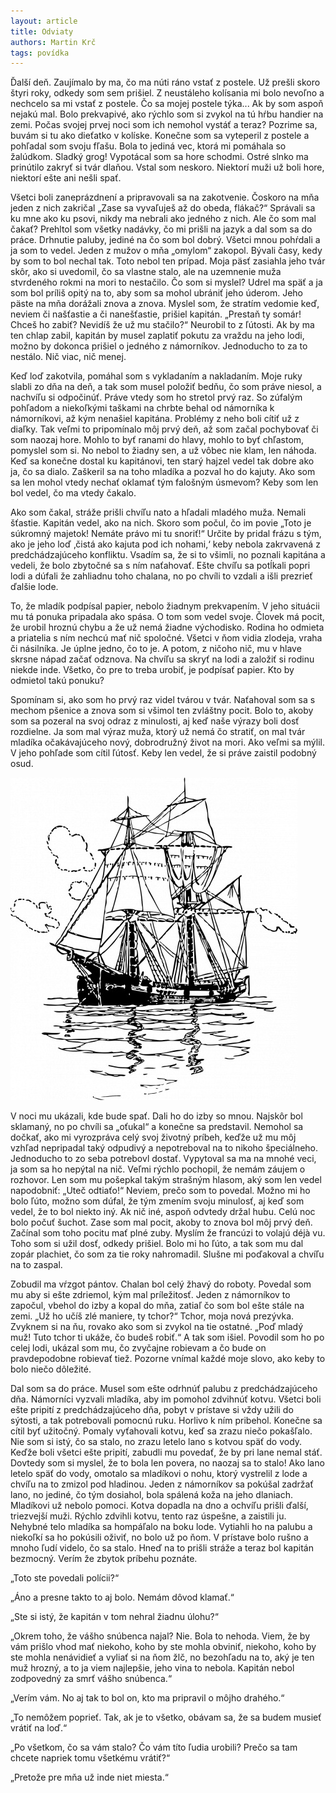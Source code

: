 ```yaml
---
layout: article
title: Odviaty
authors: Martin Krč
tags: povídka
---
```


Ďalší deň. Zaujímalo by ma, čo ma núti ráno vstať z postele. Už prešli skoro štyri roky, odkedy som sem prišiel. Z neustáleho kolísania mi bolo nevoľno a nechcelo sa mi vstať z postele. Čo sa mojej postele týka... Ak by som aspoň nejakú mal. Bolo prekvapivé, ako rýchlo som si zvykol na tú hŕbu handier na zemi. Počas svojej prvej noci som ich nemohol vystáť a teraz? Pozrime sa, buvám si tu ako dieťatko v kolíske. Konečne som sa vyteperil z postele a pohľadal som svoju fľašu. Bola to jediná vec, ktorá mi pomáhala so žalúdkom. Sladký grog! Vypotácal som sa hore schodmi. Ostré slnko ma prinútilo zakryť si tvár dlaňou. Vstal som neskoro. Niektorí muži už boli hore, niektorí ešte ani nešli spať.

Všetci boli zaneprázdnení a pripravovali sa na zakotvenie. Čoskoro na mňa jeden z nich zakričal „Zase sa vyvaľuješ až do obeda, flákač?“ Správali sa ku mne ako ku psovi, nikdy ma nebrali ako jedného z nich. Ale čo som mal čakať? Prehltol som všetky nadávky, čo mi prišli na jazyk a dal som sa do práce. Drhnutie paluby, jediné na čo som bol dobrý. Všetci mnou pohŕdali a ja som to vedel. Jeden z mužov o mňa „omylom“ zakopol. Bývali časy, kedy by som to bol nechal tak. Toto nebol ten prípad. Moja päsť zasiahla jeho tvár skôr, ako si uvedomil, čo sa vlastne stalo, ale na uzemnenie muža stvrdeného rokmi na mori to nestačilo. Čo som si myslel? Udrel ma späť a ja som bol príliš opitý na to, aby som sa mohol ubrániť jeho úderom. Jeho päste na mňa dorážali znova a znova. Myslel som, že stratím vedomie keď, neviem či našťastie a či nanešťastie, prišiel kapitán. „Prestaň ty somár! Chceš ho zabiť? Nevidíš že už mu stačilo?“ Neurobil to z ľútosti. Ak by ma ten chlap zabil, kapitán by musel zaplatiť pokutu za vraždu na jeho lodi, možno by dokonca prišiel o jedného z námorníkov. Jednoducho to za to nestálo. Nič viac, nič menej.

Keď loď zakotvila, pomáhal som s vykladaním a nakladaním. Moje ruky slabli zo dňa na deň, a tak som musel položiť bedňu, čo som práve niesol, a nachvíľu si odpočinúť. Práve vtedy som ho stretol prvý raz. So zúfalým pohľadom a niekoľkými taškami na chrbte behal od námorníka k námorníkovi, až kým nenašiel kapitána. Problémy z neho boli cítiť už z diaľky. Tak veľmi to pripomínalo môj prvý deň, až som začal pochybovať či som naozaj hore. Mohlo to byť ranami do hlavy, mohlo to byť chľastom, pomyslel som si. No nebol to žiadny sen, a už vôbec nie klam, len náhoda. Keď sa konečne dostal ku kapitánovi, ten starý hajzel vedel tak dobre ako ja, čo sa dialo. Zaškeril sa na toho mladíka a pozval ho do kajuty. Ako som sa len mohol vtedy nechať oklamať tým falošným úsmevom? Keby som len bol vedel, čo ma vtedy čakalo.

Ako som čakal, stráže prišli chvíľu nato a hľadali mladého muža. Nemali šťastie. Kapitán vedel, ako na nich. Skoro som počul, čo im povie „Toto je súkromný majetok! Nemáte právo mi tu snoriť!“ Určite by pridal frázu s tým, ako je jeho loď ‚čistá ako kajuta pod ich nohami,‘ keby nebola zakrvavená z predchádzajúceho konfliktu. Vsadím sa, že si to všimli, no poznali kapitána a vedeli, že bolo zbytočné sa s ním naťahovať. Ešte chvíľu sa potĺkali popri lodi a dúfali že zahliadnu toho chalana, no po chvíli to vzdali a išli prezrieť ďalšie lode.

To, že mladík podpísal papier, nebolo žiadnym prekvapením. V jeho situácii mu tá ponuka pripadala ako spása. O tom som vedel svoje. Človek má pocit, že urobil hroznú chybu a že už nemá žiadne východisko. Rodina ho odmieta a priatelia s ním nechcú mať nič spoločné. Všetci v ňom vidia zlodeja, vraha či násilníka. Je úplne jedno, čo to je. A potom, z ničoho nič, mu v hlave skrsne nápad začať odznova. Na chvíľu sa skryť na lodi a založiť si rodinu niekde inde. Všetko, čo pre to treba urobiť, je podpísať papier. Kto by odmietol takú ponuku?

Spomínam si, ako som ho prvý raz videl tvárou v tvár. Naťahoval som sa s mechom pšenice a znova som si všimol ten zvláštny pocit. Bolo to, akoby som sa pozeral na svoj odraz z minulosti, aj keď naše výrazy boli dosť rozdielne. Ja som mal výraz muža, ktorý už nemá čo stratiť, on mal tvár mladíka očakávajúceho nový, dobrodružný život na mori. Ako veľmi sa mýlil. V jeho pohľade som cítil ľútosť. Keby len vedel, že si práve zaistil podobný osud.

![](ship-145510-1280-opt.jpg)

V noci mu ukázali, kde bude spať. Dali ho do izby so mnou. Najskôr bol sklamaný, no po chvíli sa „oťukal“ a konečne sa predstavil. Nemohol sa dočkať, ako mi vyrozpráva celý svoj životný príbeh, keďže už mu môj vzhľad nepripadal taký odpudivý a nepotreboval na to nikoho špeciálneho. Jednoducho to zo seba potrebovl dostať. Vypytoval sa ma na mnohé veci, ja som sa ho nepýtal na nič. Veľmi rýchlo pochopil, že nemám záujem o rozhovor. Len som mu pošepkal takým strašným hlasom, aký som len vedel napodobniť: „Uteč odtiaťo!“ Neviem, prečo som to povedal. Možno mi ho bolo ľúto, možno som dúfal, že tým zmením svoju minulosť, aj keď som vedel, že to bol niekto iný. Ak nič iné, aspoň odvtedy držal hubu. Celú noc bolo počuť šuchot. Zase som mal pocit, akoby to znova bol môj prvý deň. Začínal som toho pocitu mať plné zuby. Myslím že francúzi to volajú déjà vu. Toho som si užil dosť, odkedy prišiel. Bolo mi ho ľúto, a tak som mu dal zopár plachiet, čo som za tie roky nahromadil. Slušne mi poďakoval a chvíľu na to zaspal.

Zobudil ma vŕzgot pántov. Chalan bol celý žhavý do roboty. Povedal som mu aby si ešte zdriemol, kým mal príležitosť. Jeden z námorníkov to započul, vbehol do izby a kopal do mňa, zatiaľ čo som bol ešte stále na zemi. „Už ho učíš zlé maniere, ty tchor?“ Tchor, moja nová prezývka. Zvyknem si na ňu, rovako ako som si zvykol na tie ostatné. „Poď mladý muž! Tuto tchor ti ukáže, čo budeš robiť.“ A tak som išiel. Povodil som ho po celej lodi, ukázal som mu, čo zvyčajne robievam a čo bude on pravdepodobne robievať tiež. Pozorne vnímal každé moje slovo, ako keby to bolo niečo dôležité.

Dal som sa do práce. Musel som ešte odrhnúť palubu z predchádzajúceho dňa. Námorníci vyzvali mladíka, aby im pomohol zdvihnúť kotvu. Všetci boli ešte pripití z predchádzajúceho dňa, pobyt v prístave si vždy užili do sýtosti, a tak potrebovali pomocnú ruku. Horlivo k ním pribehol. Konečne sa cítil byť užitočný. Pomaly vyťahovali kotvu, keď sa zrazu niečo pokašľalo. Nie som si istý, čo sa stalo, no zrazu letelo lano s kotvou späť do vody. Keďže boli všetci ešte pripití, zabudli mu povedať, že by pri lane nemal stáť. Dovtedy som si myslel, že to bola len povera, no naozaj sa to stalo! Ako lano letelo späť do vody, omotalo sa mladíkovi o nohu, ktorý vystrelil z lode a chvíľu na to zmizol pod hladinou. Jeden z námorníkov sa pokúšal zadržať lano, no jediné, čo tým dosiahol, bola spálená koža na jeho dlaniach. Mladíkovi už nebolo pomoci. Kotva dopadla na dno a ochvíľu prišli ďalší, triezvejší muži. Rýchlo zdvihli kotvu, tento raz úspešne, a zaistili ju. Nehybné telo mladíka sa hompáľalo na boku lode. Vytiahli ho na palubu a niekoľkí sa ho pokúsili oživiť, no bolo už po ňom. V prístave bolo rušno a mnoho ľudí videlo, čo sa stalo. Hneď na to prišli stráže a teraz bol kapitán bezmocný. Verím že zbytok príbehu poznáte.

„Toto ste povedali polícii?“

„Áno a presne takto to aj bolo. Nemám dôvod klamať.“

„Ste si istý, že kapitán v tom nehral žiadnu úlohu?“

„Okrem toho, že vášho snúbenca najal? Nie. Bola to nehoda. Viem, že by vám prišlo vhod mať niekoho, koho by ste mohla obviniť, niekoho, koho by ste mohla nenávidieť a vyliať si na ňom žlč, no bezohľadu na to, aký je ten muž hrozný, a to ja viem najlepšie, jeho vina to nebola. Kapitán nebol zodpovedný za smrť vášho snúbenca.“

„Verím vám. No aj tak to bol on, kto ma pripravil o môjho drahého.“

„To nemôžem poprieť. Tak, ak je to všetko, obávam sa, že sa budem musieť vrátiť na loď.“

„Po všetkom, čo sa vám stalo? Čo vám títo ľudia urobili? Prečo sa tam chcete napriek tomu všetkému vrátiť?“

„Pretože pre mňa už inde niet miesta.“
